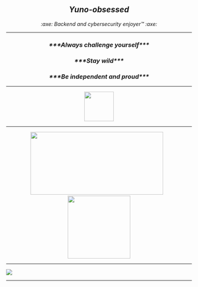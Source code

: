 <h2 align="center"><i>Yuno-obsessed</i></h1>
<p align="center"><i> :axe: Backend and cybersecurity enjoyer™ :axe:</i></p>
<hr>
<h3 align="center"><i>***Always challenge yourself***</i></h2>
<h3 align="center"><i>***Stay wild***</i></h2>
<h3 align="center"><i>***Be independent and proud***</i></h2>

---

<p align="center">
<a href="https://discord.com/users/566566562031468554"><code><img src="https://discord.c99.nl/widget/theme-3/566566562031468554.png" height="80px"></code></a>

---

<div align="center">
<img src="https://github-readme-stats.vercel.app/api/top-langs/?username=Yuno-obsessed&theme=tokyonight&layout=compact&hide=css" width="360.6" height="170" />&nbsp;&nbsp;&nbsp;<img src="https://github-readme-stats.vercel.app/api?username=Yuno-obsessed&theme=tokyonight&show_icons=true" height="170" />
</div>

---

<img src="https://im2.ezgif.com/tmp/ezgif-2-1ab81c57f2.gif"/>

---




